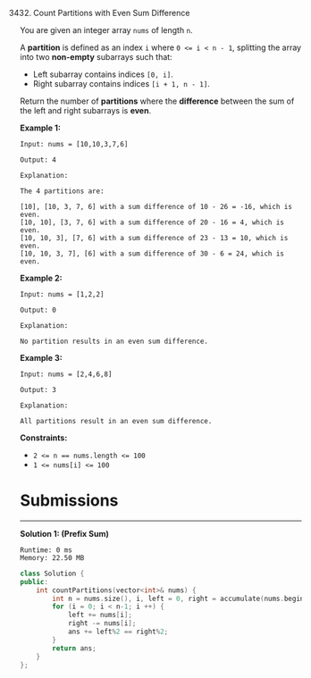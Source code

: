 3432. Count Partitions with Even Sum Difference

You are given an integer array `nums` of length `n`.

A **partition** is defined as an index `i` where `0 <= i < n - 1`, splitting the array into two **non-empty** subarrays such that:

* Left subarray contains indices `[0, i]`.
* Right subarray contains indices `[i + 1, n - 1]`.

Return the number of **partitions** where the **difference** between the sum of the left and right subarrays is **even**.

 

**Example 1:**
```
Input: nums = [10,10,3,7,6]

Output: 4

Explanation:

The 4 partitions are:

[10], [10, 3, 7, 6] with a sum difference of 10 - 26 = -16, which is even.
[10, 10], [3, 7, 6] with a sum difference of 20 - 16 = 4, which is even.
[10, 10, 3], [7, 6] with a sum difference of 23 - 13 = 10, which is even.
[10, 10, 3, 7], [6] with a sum difference of 30 - 6 = 24, which is even.
```

**Example 2:**
```
Input: nums = [1,2,2]

Output: 0

Explanation:

No partition results in an even sum difference.
```

**Example 3:**
```
Input: nums = [2,4,6,8]

Output: 3

Explanation:

All partitions result in an even sum difference.
```
 

**Constraints:**

* `2 <= n == nums.length <= 100`
* `1 <= nums[i] <= 100`

# Submissions
---
**Solution 1: (Prefix Sum)**
```
Runtime: 0 ms
Memory: 22.50 MB
```
```c++
class Solution {
public:
    int countPartitions(vector<int>& nums) {
        int n = nums.size(), i, left = 0, right = accumulate(nums.begin(), nums.end(), 0), ans = 0;
        for (i = 0; i < n-1; i ++) {
            left += nums[i];
            right -= nums[i];
            ans += left%2 == right%2;
        }
        return ans;
    }
};
```
